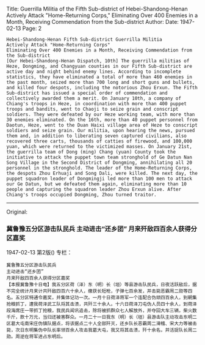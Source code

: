 Title: Guerrilla Militia of the Fifth Sub-district of Hebei-Shandong-Henan Actively Attack "Home-Returning Corps," Eliminating Over 400 Enemies in a Month, Receiving Commendation from the Sub-district
Author:
Date: 1947-02-13
Page: 2

    Hebei-Shandong-Henan Fifth Sub-district Guerrilla Militia
    Actively Attack "Home-Returning Corps"
    Eliminating Over 400 Enemies in a Month, Receiving Commendation from the Sub-district
    [Our Hebei-Shandong-Henan Dispatch, 10th] The guerrilla militias of Heze, Dongming, and Changyuan counties in our Fifth Sub-district are active day and night behind enemy lines. According to incomplete statistics, they have eliminated a total of more than 460 enemies in the past month, seized more than 700 long and short guns and bullets, and killed four despots, including the notorious Zhou Erxun. The Fifth Sub-district has issued a special order of commendation and collectively awarded them a merit. On January 10th, a company of Chiang's troops in Heze, in coordination with more than 400 puppet troops and bandits, went to Chaoji to seize grain and conscript soldiers. They were defeated by our Heze working team, with more than 30 enemies eliminated. On the 16th, more than 40 puppet personnel from Daotun, Heze, went to the Duan Haixi village area of Heze to conscript soldiers and seize grain. Our militia, upon hearing the news, pursued them and, in addition to liberating seven captured civilians, also recovered three carts, thousands of catties of firewood, and 100,000 yuan, which were returned to the victimized masses. On January 21st, the guerrilla team of Dong (ming) Chang (yuan) County took the initiative to attack the puppet town team stronghold of Ge Datun Nan Song Village in the Second District of Dongming, annihilating all 20 personnel in the stronghold. The leader of the Home-Returning Corps, the despots Zhou Erhuaji and Song Dali, were killed. The next day, the puppet squadron leader of Dongmingji led more than 100 men to attack our Ge Datun, but we defeated them again, eliminating more than 10 people and capturing the squadron leader Zhou Erxun alive. After Chiang's troops occupied Dongming, Zhou turned traitor.



<hr /> 

Original: 


### 冀鲁豫五分区游击队民兵  主动进击“还乡团”  月来歼敌四百余人获得分区嘉奖

1947-02-13
第2版()
专栏：

    冀鲁豫五分区游击队民兵
    主动进击“还乡团”
    月来歼敌四百余人获得分区嘉奖
    【本报冀鲁豫十日电】我五分区荷（泽）东（明）长（垣）等县游击队民兵，日夜活跃敌后，据不完全统计月来计共歼敌四百六十余人，缴获长短枪，子弹七百余发，并击毙恶霸周二勋等四名。五分区特通令嘉奖，并集体记功一次。一月十日荷泽蒋军一个连配合伪顽四百余人，到朝集抢粮抓丁，遭我荷泽武工队将其击溃，共歼三十余人。十六日荷泽刀屯伪人员四十余人，到荷泽段海席庄一带抓丁抢粮，我民兵闻讯追击，除将被抓群众七人解放外，并夺回大车三辆，柴火数千斤，款十万元，当归还被害群众。一月二十一日我东（明）长（垣）县游击队主动攻击东明二区葛大屯南宋庄伪镇队据点，将该据点二十人全部歼灭，还乡队长恶霸周二滑稽、宋大力等被击毙，次日东明集伪中队长率领百余人攻击我葛大屯，我又将其击溃，歼十余名，并活捉队长周二勋。周逆在蒋军进占东明后。
